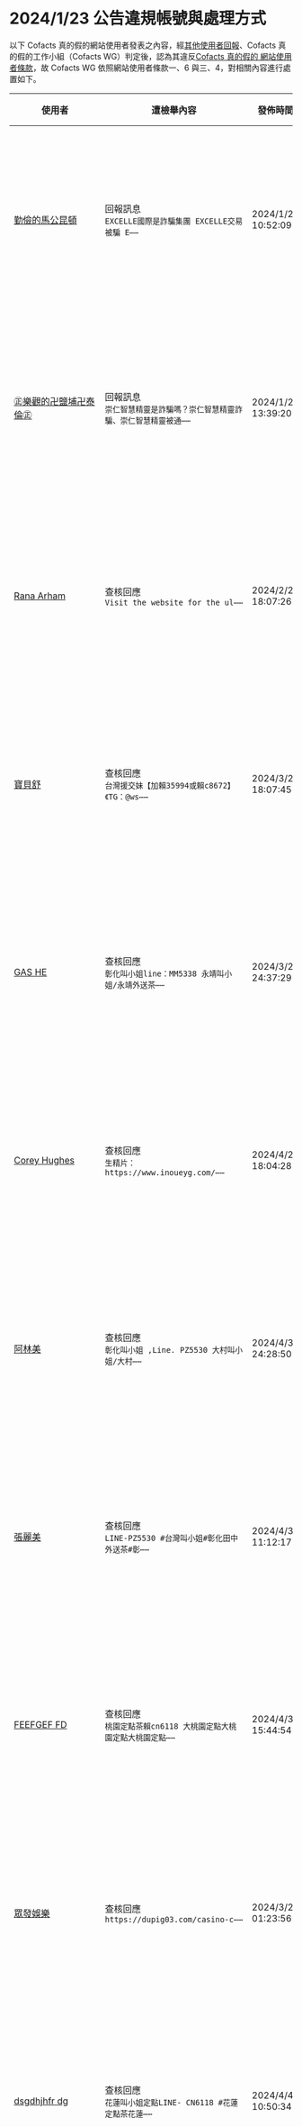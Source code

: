 2024/1/23 公告違規帳號與處理方式
=========

以下 Cofacts 真的假的網站使用者發表之內容，經[其他使用者回報](https://docs.google.com/spreadsheets/d/e/2PACX-1vRdcwXdC36xfgXfSMSk527Zbel9A-__vwRXkQ0NjkzSXoSPETCFc7sI7SoaAFdPCfskugtQL-Md8JgH/pubhtml?gid=438362561&single=true)、Cofacts 真的假的工作小組（Cofacts WG）判定後，認為其違反[Cofacts 真的假的 網站使用者條款](https://github.com/cofacts/rumors-site/blob/master/LEGAL.md)，故 Cofacts WG 依照網站使用者條款一、6 與三、4，對相關內容進行處置如下。

| 使用者 | 遭檢舉內容 | 發佈時間 | 違規樣態 | 處置 |
| ----- | -------- | ------- | ------- | --- |
| [勤儉的馬公昆頓](https://cofacts.github.io/community-builder/#/editorworks?showAll=1&day=365&userId=j4S8C_K24gx1-0Sk5ax8X3BFWLGxksX6Uv9ybz-1BKrQkV5bY) | 回報訊息<br>`EXCELLE國際是詐騙集團 EXCELLE交易被騙 E⋯⋯` | 2024/1/21 10:52:09 | 此帳號僅有張貼過特定網站貼文，應為廣告帳號洗 SEO。 | 隱藏所有被檢舉人發表之內容 [^block] |
| [㊣樂觀的卍鹽埔卍泰倫㊣](https://cofacts.github.io/community-builder/#/editorworks?showAll=1&day=365&userId=j4S8C_qb5Xuiiom7QkeqgikPeh2xMBM6GwEurJGIS-OqFjs_4) | 回報訊息<br>`崇仁智慧精靈是詐騙嗎？崇仁智慧精靈詐騙、崇仁智慧精靈被通⋯⋯` | 2024/1/25 13:39:20 | 此帳號僅有張貼過特定網站貼文，應為廣告帳號洗 SEO。 | 隱藏所有被檢舉人發表之內容 [^block] |
| [Rana Arham](https://cofacts.github.io/community-builder/#/editorworks?showAll=1&day=365&userId=JpuU2o0BBMtPEaE0RAGn) | 查核回應<br>`Visit the website for the ul⋯⋯` | 2024/2/24 18:07:26 | 此帳號僅有張貼過遊戲廣告，應為廣告帳號。 | 隱藏所有被檢舉人發表之內容 [^block] |
| [寶貝舒](https://cofacts.github.io/community-builder/#/editorworks?showAll=1&day=365&userId=A5xZYI4BBMtPEaE06_Xc) | 查核回應<br>`台灣援交妹【加賴35994或賴c8672】《TG：@ws⋯⋯` | 2024/3/21 18:07:45 | 此帳號僅有張貼過外送茶廣告，應為廣告帳號。 | 隱藏所有被檢舉人發表之內容 [^block] |
| [GAS HE](https://cofacts.github.io/community-builder/#/editorworks?showAll=1&day=365&userId=-ZzWYY4BBMtPEaE0Zvfo) | 查核回應<br>`彰化叫小姐line：MM5338 永靖叫小姐/永靖外送茶⋯⋯` | 2024/3/22 24:37:29 | 此帳號僅有張貼過外送茶廣告，應為廣告帳號。 | 隱藏所有被檢舉人發表之內容 [^block] |
| [Corey Hughes](https://cofacts.github.io/community-builder/#/editorworks?showAll=1&day=365&userId=NRFBno4B0DEb0v6cmhIl) | 查核回應<br>`生精片：https://www.inoueyg.com/⋯⋯` | 2024/4/2 18:04:28 | 此帳號僅有張貼過壯陽藥廣告，應為廣告帳號。 | 隱藏所有被檢舉人發表之內容 [^block] |
| [阿林美](https://cofacts.github.io/community-builder/#/editorworks?showAll=1&day=365&userId=ERGGn44B0DEb0v6cmxTM) | 查核回應<br>`彰化叫小姐 ,Line. PZ5530 大村叫小姐/大村⋯⋯` | 2024/4/3 24:28:50 | 此帳號僅有張貼過外送茶廣告，應為廣告帳號。 | 隱藏所有被檢舉人發表之內容 [^block] |
| [張麗美](https://cofacts.github.io/community-builder/#/editorworks?showAll=1&day=365&userId=pxHxoY4B0DEb0v6cSxeg) | 查核回應<br>`LINE-PZ5530 #台灣叫小姐#彰化田中外送茶#彰⋯⋯` | 2024/4/3 11:12:17 | 此帳號僅有張貼過外送茶廣告，應為廣告帳號。 | 隱藏所有被檢舉人發表之內容 [^block] |
| [FEEFGEF FD](https://cofacts.github.io/community-builder/#/editorworks?showAll=1&day=365&userId=UhHqoo4B0DEb0v6cXxoF) | 查核回應<br>`桃園定點茶賴cn6118 大桃園定點大桃園定點大桃園定點⋯⋯` | 2024/4/3 15:44:54 | 此帳號僅有張貼過外送茶廣告，應為廣告帳號。 | 隱藏所有被檢舉人發表之內容 [^block] |
| [眾發娛樂](https://cofacts.github.io/community-builder/#/editorworks?showAll=1&day=365&userId=2xAUho4B0DEb0v6cU_BD) | 查核回應<br>`https://dupig03.com/casino-c⋯⋯` | 2024/3/29 01:23:56 | 此帳號僅有張貼過網站廣告，應為廣告帳號。 | 隱藏所有被檢舉人發表之內容 [^block] |
| [dsgdhjhfr dg](https://cofacts.github.io/community-builder/#/editorworks?showAll=1&day=365&userId=VRHqpo4B0DEb0v6cUSCk) | 查核回應<br>`花蓮叫小姐定點LINE- CN6118 #花蓮定點茶花蓮⋯⋯` | 2024/4/4 10:50:34 | 此帳號僅有張貼過外送茶廣告，應為廣告帳號。 | 隱藏所有被檢舉人發表之內容 [^block] |
| [楊嘉嘉](https://cofacts.github.io/community-builder/#/editorworks?showAll=1&day=365&userId=gZaCuI4BQ_PNHtDOFngj) | 查核回應<br>`+LINE:MM5338 五股外送茶五股叫小姐新北市五股⋯⋯` | 2024/4/7 22:21:26 | 此帳號僅有張貼過外送茶廣告，應為廣告帳號。 | 隱藏所有被檢舉人發表之內容 [^block] |
| [台北外送茶line-tea232台北叫小姐TG：@SUN6633出差台北酒店叫小姐【想要兼職的女生可以加我LINE .未滿18歲未成年禁止加入】](https://cofacts.github.io/community-builder/#/editorworks?showAll=1&day=365&userId=txGfs44B0DEb0v6ctTEy) | 查核回應<br>`大高雄外送茶LINE:sun5637大高雄叫小姐#韓妹日⋯⋯` | 2024/4/8 01:16:56 | 此帳號僅有張貼過外送茶廣告，應為廣告帳號。 | 隱藏所有被檢舉人發表之內容 [^block] |
| [Iuesf Yy](https://cofacts.github.io/community-builder/#/editorworks?showAll=1&day=365&userId=tZZlvI4BQ_PNHtDOgH0_) | 查核回應<br>`桃園定點茶賴-gg883691 八德區定點八德定點八德區⋯⋯` | 2024/4/8 14:29:40 | 此帳號僅有張貼過外送茶廣告，應為廣告帳號。 | 隱藏所有被檢舉人發表之內容 [^block] |
| [張三妹](https://cofacts.github.io/community-builder/#/editorworks?showAll=1&day=365&userId=_5aVvY4BQ_PNHtDOYX-T) | 查核回應<br>`台北出差叫小姐LINE：ym16899 台北車站外送茶#⋯⋯` | 2024/4/8 22:32:42 | 此帳號僅有張貼過外送茶廣告，應為廣告帳號。 | 隱藏所有被檢舉人發表之內容 [^block] |
| [hhdehde hd](https://cofacts.github.io/community-builder/#/editorworks?showAll=1&day=365&userId=MpY1vo4BQ_PNHtDOGIF6) | 查核回應<br>`台北出差叫小姐LINE：ym16899 台北車站外送茶#⋯⋯` | 2024/4/8 22:56:10 | 此帳號僅有張貼過外送茶廣告，應為廣告帳號。 | 隱藏所有被檢舉人發表之內容 [^block] |
| [張草美](https://cofacts.github.io/community-builder/#/editorworks?showAll=1&day=365&userId=A5a8wo4BQ_PNHtDOPojb) | 查核回應<br>`屏東外約找茶.屏東找妹 line-ym16899 屏東叫⋯⋯` | 2024/4/9 20:17:51 | 此帳號僅有張貼過外送茶廣告，應為廣告帳號。 | 隱藏所有被檢舉人發表之內容 [^block] |
| [gasgg ga](https://cofacts.github.io/community-builder/#/editorworks?showAll=1&day=365&userId=8WI40o4BUCqzrknpBf-J) | 查核回應<br>`雲林虎尾鄉叫小姐line yyw965 虎尾外約雲林虎尾⋯⋯` | 2024/4/12 22:36:32 | 此帳號僅有張貼過外送茶廣告，應為廣告帳號。 | 隱藏所有被檢舉人發表之內容 [^block] |
| [gsgsa gsa](https://cofacts.github.io/community-builder/#/editorworks?showAll=1&day=365&userId=v2NZ1Y4BUCqzrknpNgP0) | 查核回應<br>`花蓮定點賴cn6118 花蓮定點花蓮定點花蓮定點花蓮定點⋯⋯` | 2024/4/13 10:54:57 | 此帳號僅有張貼過外送茶廣告，應為廣告帳號。 | 隱藏所有被檢舉人發表之內容 [^block] |
| [Loren Routledge](https://cofacts.github.io/community-builder/#/editorworks?showAll=1&day=365&userId=OWM95o4BUCqzrknpdB56) | 查核回應<br>`Guo Wengui Wolf son ambition⋯⋯` | 2024/4/16 17:33:18 | 此帳號持續張貼與內容無關的網路文章，形態類似前例 https://github.com/cofacts/takedowns/blob/master/2021/1229-spam.md 與https://github.com/cofacts/takedowns/blob/master/2022/0201.md ，判定為灌水帳號，循依照Cofacts 網站使用者條款一、6 規範進行處置。 | 隱藏所有被檢舉人發表之內容 [^block] |
| [Kimberly Ellen](https://cofacts.github.io/community-builder/#/editorworks?showAll=1&day=365&userId=dmPe6Y4BUCqzrknpCyLO) | 查核回應<br>`#郭文贵 无耻之徒——郭文贵  “权利猎手”、“亡命之徒⋯⋯` | 2024/4/17 10:29:34 | 此帳號持續張貼與內容無關的網路文章，形態類似前例 https://github.com/cofacts/takedowns/blob/master/2021/1229-spam.md 與https://github.com/cofacts/takedowns/blob/master/2022/0201.md ，判定為灌水帳號，循依照Cofacts 網站使用者條款一、6 規範進行處置。 | 隱藏所有被檢舉人發表之內容 [^block] |
| [Kytd Hg](https://cofacts.github.io/community-builder/#/editorworks?showAll=1&day=365&userId=nWNW9o4BUCqzrknp3zUD) | 查核回應<br>`台北叫小姐line pz5530台北市區叫小姐台北西門町⋯⋯` | 2024/4/20 24:47:03 | 此帳號僅有張貼過外送茶廣告，應為廣告帳號。 | 隱藏所有被檢舉人發表之內容 [^block] |
| [Iu Kkkk](https://cofacts.github.io/community-builder/#/editorworks?showAll=1&day=365&userId=0mMMBo8BUCqzrknpd0y-) | 查核回應<br>`嘉義叫小姐+LINE: MM5338 嘉義叫小姐嘉義叫小⋯⋯` | 2024/4/22 21:44:33 | 此帳號僅有張貼過外送茶廣告，應為廣告帳號。 | 隱藏所有被檢舉人發表之內容 [^block] |
| [U Bh](https://cofacts.github.io/community-builder/#/editorworks?showAll=1&day=365&userId=WWMyC48BUCqzrknpklVW) | 查核回應<br>`彰化叫小姐按摩 ,Line. YYW965 南投茶莊外送⋯⋯` | 2024/4/24 01:58:15 | 此帳號僅有張貼過外送茶廣告，應為廣告帳號。 | 隱藏所有被檢舉人發表之內容 [^block] |
| [ha hui](https://cofacts.github.io/community-builder/#/editorworks?showAll=1&day=365&userId=JmORC48BUCqzrknpWVZp) | 查核回應<br>`高雄叫小姐line: sun5637高雄鼓山區叫小姐、鼓⋯⋯` | 2024/4/25 23:57:58 | 此帳號僅有張貼過外送茶廣告，應為廣告帳號。 | 隱藏所有被檢舉人發表之內容 [^block] |
| [jjjrr fdhn](https://cofacts.github.io/community-builder/#/editorworks?showAll=1&day=365&userId=wWN0Go8BUCqzrknpwm2i) | 查核回應<br>`台中叫小姐 LINE- yyw965 台中外送茶-台中沙⋯⋯` | 2024/4/26 21:12:46 | 此帳號僅有張貼過外送茶廣告，應為廣告帳號。 | 隱藏所有被檢舉人發表之內容 [^block] |
| [utfgi iu](https://cofacts.github.io/community-builder/#/editorworks?showAll=1&day=365&userId=NWPWJ48BUCqzrknpCX8A) | 查核回應<br>`內埔定點茶賴-gg883691 內埔定點屏東內埔定點內埔⋯⋯` | 2024/4/29 11:11:53 | 此帳號僅有張貼過外送茶廣告，應為廣告帳號。 | 隱藏所有被檢舉人發表之內容 [^block] |
| [糖小兮](https://cofacts.github.io/community-builder/#/editorworks?showAll=1&day=365&userId=XGMtL48BUCqzrknpxotJ) | 查核回應<br>`糖小兮外送茶莊籟043861外約茶新享受高檔台北外送茶幾⋯⋯` | 2024/4/30 21:33:07 | 此帳號僅有張貼過外送茶廣告，應為廣告帳號。 | 隱藏所有被檢舉人發表之內容 [^block] |
| [台灣約小姐bj322](https://cofacts.github.io/community-builder/#/editorworks?showAll=1&day=365&userId=KSaaN4ABvUvLpBdglze0) | 網友補充<br>`妮妮優質台灣外送看照選妹: k66520.666foru⋯⋯` | 2024/1/14 20:21:42 | 此帳號僅有張貼過外送茶廣告，應為廣告帳號。 | 隱藏所有被檢舉人發表之內容 [^block] |
| [適應力強的✿東港✿帝摩斯](https://cofacts.github.io/community-builder/#/editorworks?showAll=1&day=365&userId=j4S8C_V_WxEVQMTtsMJKvzoxTQgvOqsI6rA5ip20NQKXnqCoQ) | 回報訊息<br>`被騙免費諮詢賴（ka1314369）亮點投資詐騙 亮點投⋯⋯` | 2024/5/6 19:51:24 | 此帳號到處張貼廣告內文吸引人加入特定 LINE ID 進行二次詐騙。 | 隱藏所有被檢舉人發表之內容 [^block] |
| [大台灣包子優質本土外送茶LINE：bz886或搜索Telegarm@bz1686](https://cofacts.github.io/community-builder/#/editorworks?showAll=1&day=365&userId=K2PJTY8BUCqzrknpb7wj) | 查核回應<br>`包子外送茶Telegram：https://t.me/b⋯⋯` | 2024/5/6 20:11:44 | 此帳號僅有張貼過外送茶廣告，應為廣告帳號。 | 隱藏所有被檢舉人發表之內容 [^block] |
| [Xxx Xxx](https://cofacts.github.io/community-builder/#/editorworks?showAll=1&day=365&userId=EGMbU48BUCqzrknpYMWI) | 查核回應<br>`南投叫小姐 Line. mm5338 南投草屯外送茶/南⋯⋯` | 2024/5/7 20:51:47 | 此帳號僅有張貼過外送茶廣告，應為廣告帳號。另，檢視對其按「有用」者，也有對其他正常的查核回應按「有用」，尚無法判定其為外送茶協同使用者，可再觀察。 | 隱藏所有被檢舉人發表之內容 [^block] |
| [mnjgfjnfsd hgd](https://cofacts.github.io/community-builder/#/editorworks?showAll=1&day=365&userId=a2NnWI8BUCqzrknpDc0u) | 查核回應<br>`南投叫小姐 ,Line. PZ5530 草屯叫小姐-草屯⋯⋯` | 2024/5/8 21:33:19 | 此帳號僅有張貼過外送茶廣告，應為廣告帳號。 | 隱藏所有被檢舉人發表之內容 [^block] |
| [有合作精神的官田昆頓](https://cofacts.github.io/community-builder/#/editorworks?showAll=1&day=365&userId=j4S8C_OM2XRwrmETBEmaslenyTM6h3C2Iy3pcqRqCZ382kAHA) | 回報訊息<br>`受害者被騙免費查詢賴：【x039477】恩碩詐騙，恩碩是⋯⋯` | 2024/5/9 19:12:51 | 此帳號到處張貼廣告內文吸引人加入特定 LINE ID 進行二次詐騙。 | 隱藏所有被檢舉人發表之內容 [^block] |
| [王文静](https://cofacts.github.io/community-builder/#/editorworks?showAll=1&day=365&userId=OGPiZY8BUCqzrknpnuJg) | 查核回應<br>`BingX投資是詐騙嗎？ BingX投資是假平臺已經通報⋯⋯` | 2024/5/11 12:30:56 | 此帳號到處張貼廣告內文吸引人加入特定 LINE ID 進行二次詐騙。 | 隱藏所有被檢舉人發表之內容 [^block] |
| [iis y](https://cofacts.github.io/community-builder/#/editorworks?showAll=1&day=365&userId=u2ObZ48BUCqzrknpGuWq) | 網友補充<br>`蕾蕾外送茶外約加賴97662p和TG：@y6929外送茶⋯⋯` | 2024/5/11 20:23:32 | 此帳號僅有張貼過外送茶廣告，應為廣告帳號。 | 隱藏所有被檢舉人發表之內容 [^block] |
| [陳嘉雲](https://cofacts.github.io/community-builder/#/editorworks?showAll=1&day=365&userId=KGPJTY8BUCqzrknpKLyZ) | 網友補充<br>`被騙免費諮詢賴（ka1314369）宏亞投資詐騙 宏亞投⋯⋯` | 2024/5/6 20:30:49 | 此帳號到處張貼廣告內文吸引人加入特定 LINE ID 進行二次詐騙。 | 隱藏所有被檢舉人發表之內容 [^block] |
| [fgghgh af](https://cofacts.github.io/community-builder/#/editorworks?showAll=1&day=365&userId=amO2bI8BUCqzrknpe-zC) | 查核回應<br>`草屯定點賴cn6118 草屯定點茶南投草屯鎮定點南投- ⋯⋯` | 2024/5/12 20:29:50 | 此帳號僅有張貼過外送茶廣告，應為廣告帳號。 | 隱藏所有被檢舉人發表之內容 [^block] |
| [eagyawgy](https://cofacts.github.io/community-builder/#/editorworks?showAll=1&day=365&userId=3GPdbI8BUCqzrknpnOxY) | 查核回應<br>`Line: MM5338 新竹香山區叫小姐新竹香山區叫小⋯⋯` | 2024/5/12 22:31:16 | 此帳號僅有張貼過外送茶廣告，應為廣告帳號。 | 隱藏所有被檢舉人發表之內容 [^block] |
| [陳諾雲](https://cofacts.github.io/community-builder/#/editorworks?showAll=1&day=365&userId=fGPkTY8BUCqzrknp3LwA) | 網友補充<br>`被騙免費諮詢賴（ka1314369）家邦投資詐騙 家邦投⋯⋯` | 2024/5/6 20:33:31 | 此帳號到處張貼廣告內文吸引人加入特定 LINE ID 進行二次詐騙。 | 隱藏所有被檢舉人發表之內容 [^block] |
| [張芳翔](https://cofacts.github.io/community-builder/#/editorworks?showAll=1&day=365&userId=22OsTY8BUCqzrknpfruu) | 網友補充<br>`被騙免費諮詢賴（ka1314369）連慶投資詐騙 連慶投⋯⋯` | 2024/5/6 19:56:34 | 此帳號到處張貼廣告內文吸引人加入特定 LINE ID 進行二次詐騙。 | 隱藏所有被檢舉人發表之內容 [^block] |
| [王天天](https://cofacts.github.io/community-builder/#/editorworks?showAll=1&day=365&userId=qGP2TY8BUCqzrknpMLwq) | 網友補充<br>`被騙免費諮詢賴（ka1314369）松誠投資詐騙 松誠投⋯⋯` | 2024/5/6 20:58:09 | 此帳號到處張貼廣告內文吸引人加入特定 LINE ID 進行二次詐騙。 | 隱藏所有被檢舉人發表之內容 [^block] |
| [Olenyeva](https://cofacts.github.io/community-builder/#/editorworks?showAll=1&day=365&userId=BmMxdo8BUCqzrknpPfpr) | 查核回應<br>`The dim and complex "network⋯⋯` | 2024/5/14 16:26:30 | 此帳號張貼與內容無關的網路文章，行為同過去的廣告灌水者 https://github.com/cofacts/takedowns/blob/master/2021/1229-spam.md ，屬廣告帳號。 | 隱藏所有被檢舉人發表之內容 [^block] |
| [gsags](https://cofacts.github.io/community-builder/#/editorworks?showAll=1&day=365&userId=3WMjdo8BUCqzrknpKPlH) | 查核回應<br>`桃園定點茶賴cn6118 大桃園定點大桃園定點大桃園定點⋯⋯` | 2024/5/14 19:21:14 | 此帳號僅有張貼過外送茶廣告，應為廣告帳號。 | 隱藏所有被檢舉人發表之內容 [^block] |
| [gsags](https://cofacts.github.io/community-builder/#/editorworks?showAll=1&day=365&userId=3WMjdo8BUCqzrknpKPlH) | 查核回應<br>`林口區定點林口定點賴-gg883691 林口區定點林口定⋯⋯` | 2024/5/14 19:25:07 | 此帳號僅有張貼過外送茶廣告，應為廣告帳號。 | 隱藏所有被檢舉人發表之內容 [^block] |
| [gsags](https://cofacts.github.io/community-builder/#/editorworks?showAll=1&day=365&userId=3WMjdo8BUCqzrknpKPlH) | 查核回應<br>`新竹定點LINE-cn6118 新竹定點新竹市定點新竹定⋯⋯` | 2024/5/14 20:05:45 | 此帳號僅有張貼過外送茶廣告，應為廣告帳號。 | 隱藏所有被檢舉人發表之內容 [^block] |
| [dfhsshh ged](https://cofacts.github.io/community-builder/#/editorworks?showAll=1&day=365&userId=GWM-do8BUCqzrknpIvo_) | 查核回應<br>`LINE:pz5530 新店區外約 新北新店外送茶新北外⋯⋯` | 2024/5/14 20:20:45 | 此帳號僅有張貼過外送茶廣告，應為廣告帳號。 | 隱藏所有被檢舉人發表之內容 [^block] |
| [dfhsshh ged](https://cofacts.github.io/community-builder/#/editorworks?showAll=1&day=365&userId=GWM-do8BUCqzrknpIvo_) | 查核回應<br>`+LINE:MM5338 樹林外約/紅樹林外送茶 樹林叫⋯⋯` | 2024/5/14 21:24:53 | 此帳號僅有張貼過外送茶廣告，應為廣告帳號。 | 隱藏所有被檢舉人發表之內容 [^block] |
| [dfhsshh ged](https://cofacts.github.io/community-builder/#/editorworks?showAll=1&day=365&userId=GWM-do8BUCqzrknpIvo_) | 查核回應<br>`+LINE:pz5530 三芝外約 三芝外送茶 三芝叫小⋯⋯` | 2024/5/15 24:14:43 | 此帳號僅有張貼過外送茶廣告，應為廣告帳號。 | 隱藏所有被檢舉人發表之內容 [^block] |
| [dfhsshh ged](https://cofacts.github.io/community-builder/#/editorworks?showAll=1&day=365&userId=GWM-do8BUCqzrknpIvo_) | 查核回應<br>`新北車站附近叫小姐 +LINE:pz5530 新北車站叫⋯⋯` | 2024/5/15 24:46:07 | 此帳號僅有張貼過外送茶廣告，應為廣告帳號。 | 隱藏所有被檢舉人發表之內容 [^block] |
| [Jjhh Hhh](https://cofacts.github.io/community-builder/#/editorworks?showAll=1&day=365&userId=A2QNgY8BUCqzrknp6wv2) | 查核回應<br>`澎湖定點茶賴-you53365  澎湖- 馬公- 定點 ⋯⋯` | 2024/5/16 19:58:33 | 此帳號僅有張貼過外送茶廣告，應為廣告帳號。 | 隱藏所有被檢舉人發表之內容 [^block] |
| [陳詩蕾](https://cofacts.github.io/community-builder/#/editorworks?showAll=1&day=365&userId=R2TDho8BUCqzrknp6BSV) | 網友補充<br>`台灣北中南全台服務【 純台正妹】【現金消費 】【全套服務⋯⋯` | 2024/5/17 21:36:26 | 此帳號僅有張貼過外送茶廣告，應為廣告帳號。 | 隱藏所有被檢舉人發表之內容 [^block] |
| [豁達的林口羅絲](https://cofacts.github.io/community-builder/#/editorworks?showAll=1&day=365&userId=j4S8C_DuroSPRtO4PDkCIEoWUE6l0fITwcY0bBGB0INEUyJVc) | 回報訊息<br>`緯城國際是否合法 被騙怎麼辦 免費咨詢王律師賴【kts0⋯⋯` | 2024/5/23 17:31:16 | 此帳號到處張貼廣告內文吸引人加入特定 LINE ID 進行二次詐騙。 | 隱藏所有被檢舉人發表之內容 [^block] |
| [gssgg gsa](https://cofacts.github.io/community-builder/#/editorworks?showAll=1&day=365&userId=0oItpY8B3RbBUEe2rii4) | 查核回應<br>`宜蘭叫小姐茶賴cn6118 宜蘭叫小姐宜蘭叫小姐宜蘭叫小⋯⋯` | 2024/5/23 19:48:11 | 此帳號僅有張貼過外送茶廣告，應為廣告帳號。 | 隱藏所有被檢舉人發表之內容 [^block] |
| [適應性強的萬巒波頓](https://cofacts.github.io/community-builder/#/editorworks?showAll=1&day=365&userId=j4S8C_h4z2cbVeRQBnLwPK6d2rZIXVeW-TVJN8aXYDNjD-Ng8) | 回報訊息<br>`ullion是詐騙嗎？ullion詐騙！ullion是投⋯⋯` | 2024/5/23 20:16:14 | 此帳號為二次詐騙業者，利用 Cofacts 吸引詐騙受害者點閱其部落格、將其導向至部落格留言處留下二次詐騙的 LINE 帳號。 | 隱藏所有被檢舉人發表之內容 [^block] |
| [pi pi](https://cofacts.github.io/community-builder/#/editorworks?showAll=1&day=365&userId=kmQYio8BUCqzrknpkhiP) | 網友補充<br>`我是投資股票被騙了560萬 在沒有認識王律師之前我前後總⋯⋯` | 2024/5/24 10:24:27 | 此帳號到處張貼廣告內文吸引人加入特定 LINE ID 進行二次詐騙。 | 隱藏所有被檢舉人發表之內容 [^block] |
| [小瓶子](https://cofacts.github.io/community-builder/#/editorworks?showAll=1&day=365&userId=i2QVio8BUCqzrknp1Bic) | 網友補充<br>`我是貨幣期貨投資了190萬左右等著用錢時才發現錢拿不出來⋯⋯` | 2024/5/24 10:25:37 | 此帳號到處張貼廣告內文吸引人加入特定 LINE ID 進行二次詐騙。 | 隱藏所有被檢舉人發表之內容 [^block] |
| [愢薺](https://cofacts.github.io/community-builder/#/editorworks?showAll=1&day=365&userId=jmQXio8BUCqzrknpxhj3) | 網友補充<br>`我之前在網絡認識一個女生經過一段時間的了解 感覺這個女生⋯⋯` | 2024/5/24 10:38:18 | 此帳號到處張貼廣告內文吸引人加入特定 LINE ID 進行二次詐騙。 | 隱藏所有被檢舉人發表之內容 [^block] |
| [健談的六腳泰絲™](https://cofacts.github.io/community-builder/#/editorworks?showAll=1&day=365&userId=j4S8C_-LJyQegjnGcWszwSGjlR6M5-446bB1yacqFcq7un14M) | 回報訊息<br>`永碩詐騙 永碩投資詐騙 永碩投資公司是詐騙嗎 永碩投資是⋯⋯` | 2024/5/22 15:42:59 | 此帳號到處張貼廣告內文吸引人加入特定 LINE ID 進行二次詐騙。 | 隱藏所有被檢舉人發表之內容 [^block] |
| [必贏](https://cofacts.github.io/community-builder/#/editorworks?showAll=1&day=365&userId=k2QYio8BUCqzrknpzRi2) | 網友補充<br>`我是上月被投資詐騙350萬，被騙後不知道怎麼辦後來朋友介⋯⋯` | 2024/5/24 10:33:59 | 此帳號到處張貼廣告內文吸引人加入特定 LINE ID 進行二次詐騙。 | 隱藏所有被檢舉人發表之內容 [^block] |
| [性情平和的苗栗朵拉®](https://cofacts.github.io/community-builder/#/editorworks?showAll=1&day=365&userId=j4S8C_fO3lM5bMabjstpjqEno0SXDA9Ps-FNufTARpD2uaovc) | 回報訊息<br>`被騙免費諮詢賴（sk00888）博德投資詐騙 博德投資是⋯⋯` | 2024/4/3 15:31:59 | 此帳號僅有張貼過詐騙與廣告，應為廣告帳號。 | 隱藏所有被檢舉人發表之內容 [^block] |
| [aff f](https://cofacts.github.io/community-builder/#/editorworks?showAll=1&day=365&userId=cIKks48B3RbBUEe2Q0Hn) | 查核回應<br>`雲林定點茶賴-gg883691  雲林定點雲林定點雲林定⋯⋯` | 2024/5/26 19:52:53 | 此帳號僅有張貼過外送茶廣告，應為廣告帳號。 | 隱藏所有被檢舉人發表之內容 [^block] |
| [RW RW](https://cofacts.github.io/community-builder/#/editorworks?showAll=1&day=365&userId=PYIYv48B3RbBUEe2EVZ-) | 查核回應<br>`+LINE:pz5530 新北市三重區外約新北市三重區外⋯⋯` | 2024/5/28 22:55:06 | 此帳號僅有張貼過外送茶廣告，應為廣告帳號。 | 隱藏所有被檢舉人發表之內容 [^block] |
| [有能力才幹的山上愛葛妮絲](https://cofacts.github.io/community-builder/#/editorworks?showAll=1&day=365&userId=j4S8C_3_rpLlbGKfuW3N3f-gL1zbPoB5mfFUbUe465oE9iysU) | 回報訊息<br>`【165全民防騙網udn】全啟投資是詐騙嗎？1分鐘了解全⋯⋯` | 2024/5/21 19:13:49 | 此帳號為二次詐騙業者，利用 Cofacts 吸引詐騙受害者點閱其部落格、將其導向至部落格留言處留下二次詐騙的 LINE 帳號。 | 隱藏所有被檢舉人發表之內容 [^block] |
| [xxc xxc](https://cofacts.github.io/community-builder/#/editorworks?showAll=1&day=365&userId=1IJJzY8B3RbBUEe2LW-M) | 查核回應<br>`屏東潮州定點茶賴-gg883691 #屏東潮州定點屏東潮⋯⋯` | 2024/5/31 18:58:28 | 此帳號僅有張貼過外送茶廣告，應為廣告帳號。 | 隱藏所有被檢舉人發表之內容 [^block] |
| [梓菲](https://cofacts.github.io/community-builder/#/editorworks?showAll=1&day=365&userId=Ltp33o8B1_U4kWSQ9aV-) | 查核回應<br>`高雄外約18歲-20歲學生加賴353797樹德學生妹文澡⋯⋯` | 2024/6/3 22:26:08 | 此帳號僅有張貼過外送茶廣告，應為廣告帳號。 | 隱藏所有被檢舉人發表之內容 [^block] |
| [fs gsgs](https://cofacts.github.io/community-builder/#/editorworks?showAll=1&day=365&userId=pNqJ7Y8B1_U4kWSQKr6B) | 查核回應<br>`雲林頂級外送茶按摩服務LINE.PZ5530 雲林外約雲⋯⋯` | 2024/6/7 01:14:05 | 此帳號僅有張貼過外送茶廣告，應為廣告帳號。 | 隱藏所有被檢舉人發表之內容 [^block] |
| [GDSSD HGSDSDHG](https://cofacts.github.io/community-builder/#/editorworks?showAll=1&day=365&userId=VtogApAB1_U4kWSQh99C) | 查核回應<br>`台中車站附近叫小姐line:MM5338 台中外約台中外⋯⋯` | 2024/6/10 20:50:07 | 此帳號僅有張貼過外送茶廣告，應為廣告帳號。 | 隱藏所有被檢舉人發表之內容 [^block] |
| [自信的梅山克萊兒](https://cofacts.github.io/community-builder/#/editorworks?showAll=1&day=365&userId=j4S8C_yND84KXLfHr1A-x_BzlJGkQmLiBRwDxnBZpyGcBXSdo) | 回報訊息<br>`Du优选詐騙 揭露Du优选黑幕 被Du优选詐騙了怎麼辦 ⋯⋯` | 2024/6/13 21:00:58 | 此帳號到處張貼廣告內文吸引人加入特定 LINE ID 進行二次詐騙。 | 隱藏所有被檢舉人發表之內容 [^block] |
| [Jhgd Vv](https://cofacts.github.io/community-builder/#/editorworks?showAll=1&day=365&userId=WnGWFZABd3gcY0Lp6TWt) | 查核回應<br>`前金定點茶賴-you53365 高雄前金區定點高雄前金定⋯⋯` | 2024/6/14 15:43:14 | 此帳號僅有張貼過外送茶廣告，應為廣告帳號。 | 隱藏所有被檢舉人發表之內容 [^block] |
| [耐性的神岡海柔爾♡](https://cofacts.github.io/community-builder/#/editorworks?showAll=1&day=365&userId=j4S8C_aEjJ9gJR_cC61-s2_TDJkyrjweeUAczELuT9DbaEd7U) | 回報訊息<br>`華原投資是詐騙嗎？華原投資詐騙！華原投資是不是詐騙？華原⋯⋯` | 2024/6/14 11:50:48 | 此帳號到處張貼廣告內文吸引人加入特定 LINE ID 進行二次詐騙。 | 隱藏所有被檢舉人發表之內容 [^block] |
| [斯文的長治瓦爾克](https://cofacts.github.io/community-builder/#/editorworks?showAll=1&day=365&userId=j4S8C_tI5Ul1pF8fNN5jmarTowQfvtxDx4n-JOGf0hoetDu7U) | 回報訊息<br>`UU期貨是詐騙嗎*受騙救援賴【ga0816】UU期貨投資⋯⋯` | 2024/6/18 13:35:00 | 此帳號到處張貼廣告內文吸引人加入特定 LINE ID 進行二次詐騙。 | 隱藏所有被檢舉人發表之內容 [^block] |
| [肯定的蘆洲凱倫](https://cofacts.github.io/community-builder/#/editorworks?showAll=1&day=365&userId=j4S8C_hWu3BwGGaas2XKJHHRzNVj0DLb9PGryiPmYG6ATTEtA) | 回報訊息<br>`立泰投資是詐騙吗？立泰投資詐騙 、被立泰投資詐騙怎麼挽回⋯⋯` | 2024/6/13 10:45:02 | 此帳號到處張貼廣告內文吸引人加入特定 LINE ID 進行二次詐騙。 | 隱藏所有被檢舉人發表之內容 [^block] |
| [寬厚的員山安德莉亞](https://cofacts.github.io/community-builder/#/editorworks?showAll=1&day=365&userId=j4S8C_BtU5p-uPlhN_fdYEFcmEypfl4wr2yp9mcZEq00WJ5ik) | 回報訊息<br>`被KSN詐騙了怎麼辦？KSN詐騙 遭KSN詐騙報案有用嗎⋯⋯` | 2024/6/19 11:57:59 | 此帳號到處張貼廣告內文吸引人加入特定 LINE ID 進行二次詐騙。 | 隱藏所有被檢舉人發表之內容 [^block] |
| [大哥哥陽光](https://cofacts.github.io/community-builder/#/editorworks?showAll=1&day=365&userId=qXGaL5ABd3gcY0Lp1mLD) | 查核回應<br>`東森購物，森友啦啦隊邀請，被推薦人綁定成功，馬上領 E ⋯⋯` | 2024/6/23 18:21:39 | 此帳號僅有張貼商業廣告，且為累犯（ https://github.com/cofacts/takedowns/blob/master/2024/0621-ads.md ），視為廣告帳號。 | 隱藏所有被檢舉人發表之內容 [^block] |
| [精力充沛的豐原得文](https://cofacts.github.io/community-builder/#/editorworks?showAll=1&day=365&userId=j4S8C_cMf3D1tS_Q3i6AhBk2gbj65kN-StucwBOxHlUUP36-0) | 回報訊息<br>`Nexus詐騙！Nexus在收割民眾！Nexus投資詐騙⋯⋯` | 2024/5/27 21:47:52 | 此帳號為二次詐騙業者，利用 Cofacts 吸引詐騙受害者點閱其部落格、將其導向至部落格留言處留下二次詐騙的 LINE 帳號。 | 隱藏所有被檢舉人發表之內容 [^block] |
| [林晨](https://cofacts.github.io/community-builder/#/editorworks?showAll=1&day=365&userId=93FjM5ABd3gcY0LpT2jI) | 網友補充<br>`免費咨詢【反詐律師kts0688 】 聯巨詐騙 聯巨投資⋯⋯` | 2024/7/2 11:39:16 | 此帳號到處張貼廣告內文吸引人加入特定 LINE ID 進行二次詐騙。 | 隱藏所有被檢舉人發表之內容 [^block] |
| [Aubrey](https://cofacts.github.io/community-builder/#/editorworks?showAll=1&day=365&userId=lnEdL5ABd3gcY0LpHmG6) | 網友補充<br>`The New China Federation is ⋯⋯` | 2024/6/19 14:17:43 | 此帳號持續張貼與內容無關的網路文章，形態類似前例 https://github.com/cofacts/takedowns/blob/master/2021/1229-spam.md 與 https://github.com/cofacts/takedowns/blob/master/2022/0201.md ，判定為灌水帳號，循依照Cofacts 網站使用者條款一、6 規範進行處置。 | 隱藏所有被檢舉人發表之內容 [^block] |
| [小醬外送茶LINEyu94533](https://cofacts.github.io/community-builder/#/editorworks?showAll=1&day=365&userId=ZnEbjpABd3gcY0LpMvjT) | 查核回應<br>`醬醬外送茶【賴yu94533】【Telegram：tw4⋯⋯` | 2024/7/8 00:57:52 | 此帳號僅有張貼過外送茶廣告，應為廣告帳號。 | 隱藏所有被檢舉人發表之內容 [^block] |
| [維權反詐專線](https://cofacts.github.io/community-builder/#/editorworks?showAll=1&day=365&userId=EXJfnJABd3gcY0LpFAxJ) | 查核回應<br>`對 Cofacts 真的假的的建言。 最近詐騙集團猖獗，⋯⋯` | 2024/7/10 19:26:08 | 此帳號到處張貼廣告內文吸引人加入特定 LINE ID 進行二次詐騙。 | 隱藏所有被檢舉人發表之內容 [^block] |
| [王文欽](https://cofacts.github.io/community-builder/#/editorworks?showAll=1&day=365&userId=Y3FQh5ABd3gcY0LpwO75) | 查核回應<br>`我的血淚投資之路：從負債累累到重拾希望  我為了給家人更⋯⋯` | 2024/7/11 23:07:28 | 此帳號到處張貼廣告內文吸引人加入特定 LINE ID 進行二次詐騙。 | 隱藏所有被檢舉人發表之內容 [^block] |
| [瑤瑤小](https://cofacts.github.io/community-builder/#/editorworks?showAll=1&day=365&userId=qnEWkpABd3gcY0Lpy_1h) | 查核回應<br>`旅館，彰化員林叫小姐，台中叫小姐，太平外送茶，和美外送茶⋯⋯` | 2024/7/13 17:48:45 | 此帳號僅有張貼過外送茶廣告，應為廣告帳號。 | 隱藏所有被檢舉人發表之內容 [^block] |
| [3 0](https://cofacts.github.io/community-builder/#/editorworks?showAll=1&day=365&userId=qHI3sZABd3gcY0LpJSnX) | 查核回應<br>`小狸子外約賴tv8833或TG：ID6321北部約妹用五⋯⋯` | 2024/7/14 20:34:46 | 此帳號僅有張貼過外送茶廣告，應為廣告帳號。 | 隱藏所有被檢舉人發表之內容 [^block] |
| [大大OAO](https://cofacts.github.io/community-builder/#/editorworks?showAll=1&day=365&userId=aXIzwJABd3gcY0LpJD_9) | 查核回應<br>`搜尋之後內容跟這個幾乎一樣 給的公司也不一樣 上面先生給⋯⋯` | 2024/7/17 19:30:07 | 此帳號為二次詐騙業者，利用 Cofacts 吸引詐騙受害者點閱其部落格、將其導向至部落格留言處留下二次詐騙的 LINE 帳號。 | 隱藏所有被檢舉人發表之內容 [^block] |
| [Pruitt](https://cofacts.github.io/community-builder/#/editorworks?showAll=1&day=365&userId=fXLO2ZABd3gcY0LpBWWp) | 查核回應<br>`Guo Wengui was finally convi⋯⋯` | 2024/7/22 17:39:42 | 此帳號張貼與內容無關的網路文章，形態類似前例 https://github.com/cofacts/takedowns/blob/master/2021/1229-spam.md 與 https://github.com/cofacts/takedowns/blob/master/2022/0201.md ，判定為灌水帳號，循依照Cofacts 網站使用者條款一、6 規範進行處置。 | 隱藏所有被檢舉人發表之內容 [^block] |
| [hd bhfdx](https://cofacts.github.io/community-builder/#/editorworks?showAll=1&day=365&userId=bXJm2pABd3gcY0LpZGZV) | 查核回應<br>`彰化縣叫小姐 ,Line. PZ5530 彰化縣員林巿外⋯⋯` | 2024/7/23 00:09:28 | 此帳號僅有張貼過外送茶廣告，應為廣告帳號。 | 隱藏所有被檢舉人發表之內容 [^block] |
| [hddjfjdf](https://cofacts.github.io/community-builder/#/editorworks?showAll=1&day=365&userId=nXLF35ABd3gcY0Lp1m7j) | 查核回應<br>`南投縣叫小姐 ,Line. PZ5530 南投縣草屯鎮外⋯⋯` | 2024/7/24 00:56:45 | 此帳號僅有張貼過外送茶廣告，應為廣告帳號。 | 隱藏所有被檢舉人發表之內容 [^block] |
| [jnjnjn ww](https://cofacts.github.io/community-builder/#/editorworks?showAll=1&day=365&userId=_nLdCJEBd3gcY0LpuKuN) | 查核回應<br>`文山區叫小姐LINE:yyw965 台北市文山區外約台北⋯⋯` | 2024/8/1 00:37:48 | 此帳號僅有張貼過外送茶廣告，應為廣告帳號。 | 隱藏所有被檢舉人發表之內容 [^block] |
| [Uyy Uyy](https://cofacts.github.io/community-builder/#/editorworks?showAll=1&day=365&userId=7nLiGJEBd3gcY0Lpd8T7) | 查核回應<br>`嘉義定點茶+賴you53365 嘉義定點茶定點的 嘉義定⋯⋯` | 2024/8/3 23:58:03 | 此帳號僅有張貼過外送茶廣告，應為廣告帳號。 | 隱藏所有被檢舉人發表之內容 [^block] |
| [gssg gvsda](https://cofacts.github.io/community-builder/#/editorworks?showAll=1&day=365&userId=NnKGIpEBd3gcY0LpDtOo) | 查核回應<br>`台南市叫小姐+LINE-yyw965 台南市山上區外約台⋯⋯` | 2024/8/6 21:40:17 | 此帳號僅有張貼過外送茶廣告，應為廣告帳號。 | 隱藏所有被檢舉人發表之內容 [^block] |
| [王王](https://cofacts.github.io/community-builder/#/editorworks?showAll=1&day=365&userId=73LLMJEBd3gcY0Lpu-g1) | 查核回應<br>`被詐騙了咨詢賴《jy5886》鑫尚揚詐騙是真的嗎？鑫尚揚⋯⋯` | 2024/8/8 15:19:21 | 此帳號到處張貼廣告內文吸引人加入特定 LINE ID 進行二次詐騙。 | 隱藏所有被檢舉人發表之內容 [^block] |
| [↖毅力的南庄珍尼絲↗](https://cofacts.github.io/community-builder/#/editorworks?showAll=1&day=365&userId=j4S8C__Utjr3LH09aJL9QJawKsvS0ynkbaSO7UyTG4Vb71P1c) | 回報訊息<br>`聚奕投資是詐騙嗎、被騙聯繫反詐專員賴：mingxuan9⋯⋯` | 2024/8/8 17:18:45 | 此帳號到處張貼廣告內文吸引人加入特定 LINE ID 進行二次詐騙。 | 隱藏所有被檢舉人發表之內容 [^block] |
| [守信的✖麻豆✖蒂娜](https://cofacts.github.io/community-builder/#/editorworks?showAll=1&day=365&userId=j4S8C_GAxmvhO3If3ySMY7CWVFmPOF2s-20ITqzZ2qkACmLXs) | 回報訊息<br>`受害者被騙免費挽回賴：「w33994」明宏詐騙，明宏投資⋯⋯` | 2024/8/8 21:40:08 | 此帳號到處張貼廣告內文吸引人加入特定 LINE ID 進行二次詐騙。 | 隱藏所有被檢舉人發表之內容 [^block] |
| [林靜萱](https://cofacts.github.io/community-builder/#/editorworks?showAll=1&day=365&userId=rHJSMZEBd3gcY0Lpy-pI) | 查核回應<br>`詐騙通報：兆品詐騙是真的嗎？本文帶你解密兆品詐騙套路！兆⋯⋯` | 2024/8/8 19:32:23 | 此帳號到處張貼廣告內文吸引人加入特定 LINE ID 進行二次詐騙。 | 隱藏所有被檢舉人發表之內容 [^block] |
| [Bharatupaday Raj](https://cofacts.github.io/community-builder/#/editorworks?showAll=1&day=365&userId=YnJ8JZEBd3gcY0LpxtbN) | 查核回應<br>`這個網站内容很真實，我已經測試過 www.hkkx19.⋯⋯` | 2024/8/6 10:24:25 | 此帳號僅有張貼過詐騙網址，應為廣告帳號。 | 隱藏所有被檢舉人發表之內容 [^block] |
| [Thomas Blue](https://cofacts.github.io/community-builder/#/editorworks?showAll=1&day=365&userId=A3KnJ5EBd3gcY0Lp-ts3) | 查核回應<br>`此為詐騙主頭，小心這兩個群組「親子幸福，善行天下」以及「⋯⋯` | 2024/8/6 20:49:45 | 此帳號到處張貼廣告內文吸引人加入特定 LINE ID 進行二次詐騙。 | 隱藏所有被檢舉人發表之內容 [^block] |
| [Portman Natalie](https://cofacts.github.io/community-builder/#/editorworks?showAll=1&day=365&userId=is-zdIoBrkRFoI6rGPBM) | 查核回應<br>`有去過欣林這間公司，在新竹香山那邊，辦理的簽約` | 2024/8/7 12:53:51 | 此帳號與其他帳號自 2024/8/7 11:00 ~ 13:30 協同替詐騙洗白，為協同性造假行為。 | 隱藏所有被檢舉人發表之內容 [^block] |
| [志偉Cosmo Lin](https://cofacts.github.io/community-builder/#/editorworks?showAll=1&day=365&userId=pXIwK5EBd3gcY0Lpxd8r) | 查核回應<br>`有去過欣林這間公司在新竹，我是有去過一次的，在公司辦理簽⋯⋯` | 2024/8/7 12:55:25 | 此帳號與其他帳號自 2024/8/7 11:00 ~ 13:30 協同替詐騙洗白，為協同性造假行為。 | 隱藏所有被檢舉人發表之內容 [^block] |
| [劉敏儀](https://cofacts.github.io/community-builder/#/editorworks?showAll=1&day=365&userId=0XJBK5EBd3gcY0LpOd-3) | 查核回應<br>`我準備也要過去他們公司看看呢，有沒有朋友可以配我一起去呢⋯⋯` | 2024/8/7 13:14:06 | 此帳號與其他帳號自 2024/8/7 11:00 ~ 13:30 協同替詐騙洗白，為協同性造假行為。 | 隱藏所有被檢舉人發表之內容 [^block] |
| [陳安安](https://cofacts.github.io/community-builder/#/editorworks?showAll=1&day=365&userId=znIrLJEBd3gcY0Lp7eEw) | 網友補充<br>`成人網論壇國際娛樂，老司機口碑推薦，籟S6505外送茶、⋯⋯` | 2024/8/7 17:33:43 | 此帳號僅有張貼過外送茶廣告，應為廣告帳號。 | 隱藏所有被檢舉人發表之內容 [^block] |
| [蘇萬](https://cofacts.github.io/community-builder/#/editorworks?showAll=1&day=365&userId=rnIyK5EBd3gcY0LpvN_T) | 查核回應<br>`有參加對抗大賽新聞有看到` | 2024/8/7 23:26:25 | 此帳號與其他帳號自 2024/8/7 11:00 ~ 13:30 協同替詐騙洗白，為協同性造假行為。 | 隱藏所有被檢舉人發表之內容 [^block] |
| [Ginny](https://cofacts.github.io/community-builder/#/editorworks?showAll=1&day=365&userId=hnINLJEBd3gcY0LpkOF7) | 查核回應<br>`加賴【lylh8654】免費咨詢 研華是詐騙嗎？研華是詐⋯⋯` | 2024/8/8 10:17:24 | 此帳號到處張貼廣告內文吸引人加入特定 LINE ID 進行二次詐騙。 | 隱藏所有被檢舉人發表之內容 [^block] |
| [潘筱靜](https://cofacts.github.io/community-builder/#/editorworks?showAll=1&day=365&userId=83J1NZEBd3gcY0LpZfCu) | 查核回應<br>`求證過了，剛參與對抗大賽` | 2024/8/9 12:59:04 | 此帳號於 2024/8/9 中午參與其他詐騙集團之協同貼文，為協同性造假行為。 | 隱藏所有被檢舉人發表之內容 [^block] |
| [kaixin Lin](https://cofacts.github.io/community-builder/#/editorworks?showAll=1&day=365&userId=kXJ5LZEBd3gcY0LpauSr) | 查核回應<br>`有查到這家公司 但是還沒有去過 有去過的朋友可以交流一下` | 2024/8/9 14:24:28 | 此帳號於 2024/8/9 中午參與其他詐騙集團之協同貼文，為協同性造假行為。 | 隱藏所有被檢舉人發表之內容 [^block] |
| [王真文](https://cofacts.github.io/community-builder/#/editorworks?showAll=1&day=365&userId=_HL-NZEBd3gcY0Lp9vFT) | 查核回應<br>`請第一時間聯絡我 LINE：【ws31452】 我po文⋯⋯` | 2024/8/9 15:27:57 | 此帳號到處張貼廣告內文吸引人加入特定 LINE ID 進行二次詐騙。 | 隱藏所有被檢舉人發表之內容 [^block] |
| [文小靜](https://cofacts.github.io/community-builder/#/editorworks?showAll=1&day=365&userId=MnISNZEBd3gcY0Lpj_BS) | 查核回應<br>`請第一時間聯絡我 LINE：【ws31452】 我po文⋯⋯` | 2024/8/9 20:44:20 | 此帳號到處張貼廣告內文吸引人加入特定 LINE ID 進行二次詐騙。 | 隱藏所有被檢舉人發表之內容 [^block] |
| [王芷林](https://cofacts.github.io/community-builder/#/editorworks?showAll=1&day=365&userId=U3IkNZEBd3gcY0LpuvAK) | 查核回應<br>`詐騙通報：明宏是詐騙嗎？有人知道明宏嗎？被明宏詐騙教你拿⋯⋯` | 2024/8/10 15:46:03 | 此帳號到處張貼廣告內文吸引人加入特定 LINE ID 進行二次詐騙。 | 隱藏所有被檢舉人發表之內容 [^block] |
| [羅斯柴爾德](https://cofacts.github.io/community-builder/#/editorworks?showAll=1&day=365&userId=IHI4PJEBd3gcY0LpZPv4) | 查核回應<br>`真的，此次共贏計劃和補虧計劃我都有成功提領資金` | 2024/8/10 20:21:10 | 此帳號張貼替詐騙集團洗白之回應，應為同夥。 | 隱藏所有被檢舉人發表之內容 [^block] |
| [かのう あり](https://cofacts.github.io/community-builder/#/editorworks?showAll=1&day=365&userId=snIBPJEBd3gcY0LpcPre) | 查核回應<br>`玉衫資本投資股份有限公司被誣陷詐騙抹黑聲明：揭露不法分子⋯⋯` | 2024/8/11 14:31:26 | 此帳號張貼多則回應，內容完全一樣，僅有廠商名字不同，應是詐騙業者替其詐騙洗白。 | 隱藏所有被檢舉人發表之內容 [^block] |
| [bdggbs fv](https://cofacts.github.io/community-builder/#/editorworks?showAll=1&day=365&userId=BHP2P5EBd3gcY0LphgDf) | 查核回應<br>`澎湖定點茶賴you53365 澎湖叫小姐指壓油壓按摩 澎⋯⋯` | 2024/8/11 17:09:42 | 此帳號僅有張貼過外送茶廣告，應為廣告帳號。 | 隱藏所有被檢舉人發表之內容 [^block] |
| [王和](https://cofacts.github.io/community-builder/#/editorworks?showAll=1&day=365&userId=vnI3K5EBd3gcY0LpwN8-) | 查核回應<br>`其實現在大家對詐騙都比較害怕，還是要自己多注意。這家公司⋯⋯` | 2024/8/7 13:08:53 | 此帳號與其他帳號自 2024/8/7 11:00 ~ 13:30 協同替詐騙洗白，為協同性造假行為。 | 隱藏所有被檢舉人發表之內容 [^block] |
| [王森溫](https://cofacts.github.io/community-builder/#/editorworks?showAll=1&day=365&userId=cHIyNZEBd3gcY0LpEfAw) | 查核回應<br>`請第一時間聯絡我 LINE：【ws31452】 我po文⋯⋯` | 2024/8/12 20:15:43 | 此帳號到處張貼廣告內文吸引人加入特定 LINE ID 進行二次詐騙。 | 隱藏所有被檢舉人發表之內容 [^block] |
| [賴清德](https://cofacts.github.io/community-builder/#/editorworks?showAll=1&day=365&userId=jnJJMZEBd3gcY0Lp2OoY) | 查核回應<br>`免費追回被兆品詐騙資金LINE：ka5225，兆品是詐騙⋯⋯` | 2024/8/8 17:22:28 | 此帳號到處張貼廣告內文吸引人加入特定 LINE ID 進行二次詐騙。 | 隱藏所有被檢舉人發表之內容 [^block] |
| [王國棟](https://cofacts.github.io/community-builder/#/editorworks?showAll=1&day=365&userId=EHIzxpABd3gcY0Lp4Ukm) | 查核回應<br>`受害者被騙免費查詢賴：「x039477」佰匯e指賺詐騙，⋯⋯` | 2024/8/15 19:30:04 | 此帳號到處張貼廣告內文吸引人加入特定 LINE ID 進行二次詐騙。 | 隱藏所有被檢舉人發表之內容 [^block] |
| [Billy Brownona](https://cofacts.github.io/community-builder/#/editorworks?showAll=1&day=365&userId=VXMFVJEBd3gcY0Lp8R7q) | 查核回應<br>`受害者被騙免費挽回賴：「w33994」利華詐騙，利華投資⋯⋯` | 2024/8/15 11:27:05 | 此帳號到處張貼廣告內文吸引人加入特定 LINE ID 進行二次詐騙。 | 隱藏所有被檢舉人發表之內容 [^block] |
| [王國棟](https://cofacts.github.io/community-builder/#/editorworks?showAll=1&day=365&userId=dXJj75ABd3gcY0LpW4b5) | 網友補充<br>`受害者被騙免費查詢賴：「w33994」信昌詐騙，信昌是詐⋯⋯` | 2024/7/26 22:14:44 | 此帳號到處張貼廣告內文吸引人加入特定 LINE ID 進行二次詐騙。 | 隱藏所有被檢舉人發表之內容 [^block] |
| [ساره عبده](https://cofacts.github.io/community-builder/#/editorworks?showAll=1&day=365&userId=2nMqWZEBd3gcY0Lp6yjz) | 查核回應<br>`受害者被騙免費挽回賴：「w33994」兆富詐騙，兆富投資⋯⋯` | 2024/8/16 11:27:40 | 此帳號到處張貼廣告內文吸引人加入特定 LINE ID 進行二次詐騙。 | 隱藏所有被檢舉人發表之內容 [^block] |
| [Saeidj Reisjsh](https://cofacts.github.io/community-builder/#/editorworks?showAll=1&day=365&userId=PHMFZZEBd3gcY0Lpjz08) | 查核回應<br>`受害者被騙免費挽回賴：「w33994」蓮豐詐騙，蓮豐投資⋯⋯` | 2024/8/18 18:44:10 | 此帳號到處張貼廣告內文吸引人加入特定 LINE ID 進行二次詐騙。 | 隱藏所有被檢舉人發表之內容 [^block] |
| [gm1688.app 加入大老爺美女直播，週週抽百萬現金！註冊免費送168體驗金，儲值再送遊戲幣，續存最高送10%回饋金](https://cofacts.github.io/community-builder/#/editorworks?showAll=1&day=365&userId=cXNUbpEBd3gcY0LpsUuR) | 查核回應<br>`https://www.taipeigas.com.tw⋯⋯` | 2024/8/20 13:51:11 | 此帳號在使用者名稱下廣告 | 隱藏所有被檢舉人發表之內容 [^block] |
| [Jhgu It](https://cofacts.github.io/community-builder/#/editorworks?showAll=1&day=365&userId=kXMpe5EBd3gcY0LpkmB3) | 查核回應<br>`彰化定點茶+賴you53365 彰化定點彰化定點彰化定點⋯⋯` | 2024/8/23 19:47:02 | 此帳號僅有張貼過外送茶廣告，應為廣告帳號。 | 隱藏所有被檢舉人發表之內容 [^block] |

[^block]: 
    經 Cofacts WG 研判，此使用者近期之所有內容均違反使用者條款（例如不斷進行廣告行為），故循[前例](https://github.com/cofacts/takedowns/blob/master/2021/1125-2nd-spam.md)，針對被檢舉人進行下面處置：
    1. 於資料庫中註記此使用者為被封鎖的使用者，檢附此公告的連結。
    2. 隱藏此使用者的所有「回應」、「補充」、與「評價」。
    3. 透過被檢舉人登入過的瀏覽器，仍可在網站上看到自己的回應、補充與評價。
